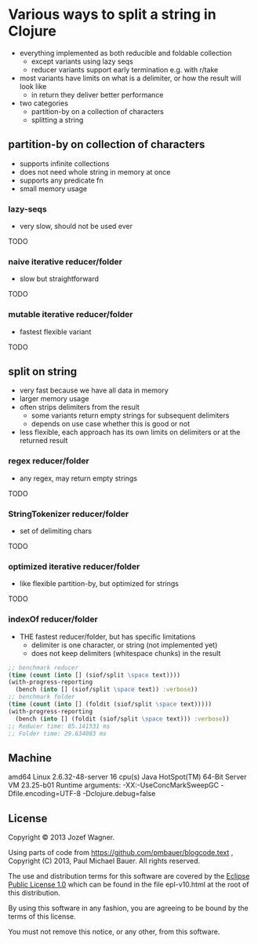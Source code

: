 # Various ways to split a string in Clojure

* everything implemented as both reducible
  and foldable collection
  * except variants using lazy seqs
  * reducer variants support early termination e.g. with r/take
* most variants have limits on what is a delimiter, or
  how the result will look like
  * in return they deliver better performance
* two categories
  * partition-by on a collection of characters
  * splitting a string

## partition-by on collection of characters

* supports infinite collections
* does not need whole string in memory at once
* supports any predicate fn
* small memory usage

### lazy-seqs

* very slow, should not be used ever

TODO

### naive iterative reducer/folder

* slow but straightforward

TODO

### mutable iterative reducer/folder

* fastest flexible variant

TODO

## split on string

* very fast because we have all data in memory
* larger memory usage
* often strips delimiters from the result
  * some variants return empty strings for subsequent delimiters
  * depends on use case whether this is good or not
* less flexible, each approach has its own limits on delimiters
  or at the returned result

### regex reducer/folder

* any regex, may return empty strings

TODO

### StringTokenizer reducer/folder

* set of delimiting chars

TODO

### optimized iterative reducer/folder

* like flexible partition-by, but optimized for strings

TODO
  
### indexOf reducer/folder

* THE fastest reducer/folder, but has specific limitations
  * delimiter is one character, or string (not implemented yet)
  * does not keep delimiters (whitespace chunks) in the result

```clojure  
;; benchmark reducer
(time (count (into [] (siof/split \space text))))
(with-progress-reporting
  (bench (into [] (siof/split \space text)) :verbose))
;; benchmark folder
(time (count (into [] (foldit (siof/split \space text)))))
(with-progress-reporting
  (bench (into [] (foldit (siof/split \space text))) :verbose))
;; Reducer time: 85.141531 ms
;; Folder time: 29.634083 ms
```

## Machine

amd64 Linux 2.6.32-48-server 16 cpu(s)
Java HotSpot(TM) 64-Bit Server VM 23.25-b01
Runtime arguments: -XX:-UseConcMarkSweepGC -Dfile.encoding=UTF-8 -Dclojure.debug=false

## License

Copyright © 2013 Jozef Wagner.

Using parts of code from https://github.com/pmbauer/blogcode.text , Copyright (C) 2013, Paul Michael Bauer. All rights reserved.

The use and distribution terms for this software are covered by the [Eclipse Public License 1.0](http://opensource.org/licenses/eclipse-1.0.php) which can be found in the file epl-v10.html at the root of this distribution.

By using this software in any fashion, you are agreeing to be bound by the terms of this license.

You must not remove this notice, or any other, from this software.
